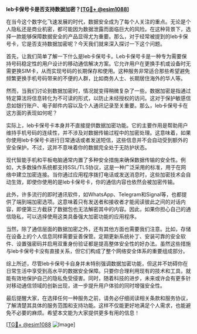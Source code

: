**leb卡保号卡是否支持数据加密？[[TG💪+ @esim1088](https://t.me/s/esim1088)]**

在当今这个数字化飞速发展的时代，数据安全成为了每个人关注的重点。无论是个人隐私还是商业机密，都可能因为数据泄露而面临巨大的风险。在这种背景下，选择一款能够保障数据安全的产品显得尤为重要。那么，对于经常被提到的leb卡保号卡，它是否支持数据加密呢？今天我们就来深入探讨一下这个问题。

首先，让我们简单了解一下什么是leb卡保号卡。Leb卡保号卡是一种专为需要保持号码稳定性的用户设计的移动通信解决方案。它允许用户在更换手机或设备时无需更换SIM卡，从而实现号码的长期保存和使用。这种服务非常适合那些希望避免频繁更换手机号码带来的不便的人群，比如商务人士、长期居住海外的华人等。

然而，当我们讨论到数据加密时，情况就变得稍微复杂了一些。数据加密是指通过特定算法将信息转化为不可读的形式，以防止未经授权的访问。这对于保护敏感信息如银行账户、电子邮件内容以及个人通讯记录至关重要。那么，leb卡保号卡在这方面的表现如何呢？

实际上，leb卡保号卡本身并不直接提供数据加密功能。它的主要作用是帮助用户维持手机号码的连续性，并不涉及对数据传输过程中的加密处理。这意味着，如果你使用leb卡保号卡进行日常通话或者发送短信，这些信息并不会自动受到额外的安全保护。不过，这并不意味着你的数据完全处于无防护状态。

现代智能手机和平板电脑通常内置了多种安全措施来确保数据传输的安全性。例如，大多数操作系统都支持SSL/TLS协议，这是一种广泛采用的标准，用于在网络中建立加密连接。当你通过应用程序拨打电话或发送消息时，这些加密技术会自动生效，即使你使用的是leb卡保号卡，你的通信内容也依然会被加密传输。

此外，许多流行的即时通讯软件，如WhatsApp、Telegram和Signal等，也都提供了端到端加密选项。这意味着只有发送者和接收者才能阅读彼此之间的对话内容，即便第三方截获了数据包也无法解密其中的内容。因此，如果你担心自己的通信隐私，可以选择使用这类具备强大加密功能的应用程序。

当然，除了通信层面的数据加密之外，还有其他方面也需要我们注意。比如，存储在设备上的个人信息同样需要妥善保管。定期更新系统补丁、安装可靠的安全软件、设置强密码并启用双重身份验证都是提高整体安全性的好办法。虽然这些措施与leb卡保号卡没有直接关系，但它们构成了整个网络安全体系的重要组成部分。

综上所述，尽管leb卡保号卡自身并未特别强调数据加密功能，但这并不妨碍你在日常生活中享受到高水平的数据安全保障。只要你合理利用现有的技术和工具，就能有效地保护自己的隐私免受侵害。同时，随着科技的进步，未来或许会有更多针对移动通信领域的创新出现，进一步提升用户体验的同时增强安全性。

最后提醒大家，在选择任何一种服务之前，请务必仔细阅读相关条款和服务协议，了解清楚其具体的服务范围和支持功能。这样不仅能更好地满足个人需求，也能避免不必要的麻烦。希望本文能为大家提供更多有用的信息！

[[TG💪+ @esim1088](https://t.me/s/esim1088) ![Image](https://i.postimg.cc/4NQfJmqS/Snipaste-2025-05-13-00-14-12.png)]